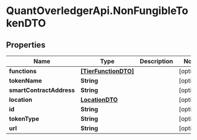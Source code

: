 # QuantOverledgerApi.NonFungibleTokenDTO

## Properties

Name | Type | Description | Notes
------------ | ------------- | ------------- | -------------
**functions** | [**[TierFunctionDTO]**](TierFunctionDTO.md) |  | [optional] 
**tokenName** | **String** |  | [optional] 
**smartContractAddress** | **String** |  | [optional] 
**location** | [**LocationDTO**](LocationDTO.md) |  | [optional] 
**id** | **String** |  | [optional] 
**tokenType** | **String** |  | [optional] 
**url** | **String** |  | [optional] 


